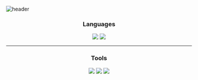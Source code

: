 ![header](https://capsule-render.vercel.app/api?type=waving&color=c0e3f5&height=220&section=header&text=Hello%World&fontSize=75)

<h3 align="center"> Languages </h3>
<p align="center">
  <img src="https://github.com/user-attachments/assets/848555b7-545f-4f6d-b58f-c21cb3ada2d2">
  <img src="https://github.com/user-attachments/assets/a9da56c7-4831-4b81-a9ca-4a2efc9abfba">
</p>
<hr>
<h3 align="center"> Tools </h3>
<p align="center">
  <img src="https://github.com/user-attachments/assets/62ec07d2-eaa4-45e6-8d15-71cf154300c9">
  <img src="https://github.com/user-attachments/assets/dc3c7cc9-f12f-416a-a345-3e97a22f994c">
  <img src="https://github.com/user-attachments/assets/1dbc317f-76fd-48d1-be1f-04477d208aec">
</p>
